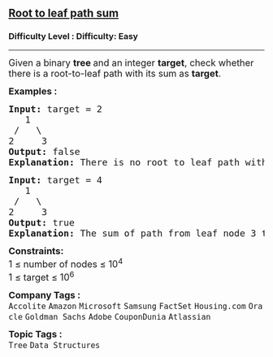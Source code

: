 <h2><a href="https://www.geeksforgeeks.org/problems/root-to-leaf-path-sum/1?page=6&difficulty=Easy&sortBy=submissions">Root to leaf path sum</a></h2><h3>Difficulty Level : Difficulty: Easy</h3><hr><div class="problems_problem_content__Xm_eO"><p><span style="font-size: 18px;">Given a binary <strong>tree </strong>and an integer <strong>target</strong>, check whether there is a root-to-leaf path with its sum as <strong>target</strong>.</span></p>
<p><strong><span style="font-size: 18px;">Examples :</span></strong></p>
<pre><span style="font-size: 18px;"><strong>Input: </strong>target = 2<strong><br></strong>   1 
 /   \
2     3</span>
<span style="font-size: 18px;"><strong>Output:</strong> false</span>
<span style="font-size: 18px;"><strong>Explanation: </strong>There is no root to leaf path with sum 2.</span></pre>
<pre><span style="font-size: 18px;"><strong>Input: </strong>target = 4<strong><br></strong>   1
 /   \
2     3</span>
<span style="font-size: 18px;"><strong>Output:</strong> true</span>
<span style="font-size: 18px;"><strong>Explanation: </strong>The sum of path from leaf node 3 to root 1 is 4.</span></pre>
<p><span style="font-size: 18px;"><strong>Constraints:</strong><br>1 ≤ number of nodes ≤ 10<sup>4</sup><br>1 ≤ target ≤ 10<sup>6</sup></span></p></div><p><span style=font-size:18px><strong>Company Tags : </strong><br><code>Accolite</code>&nbsp;<code>Amazon</code>&nbsp;<code>Microsoft</code>&nbsp;<code>Samsung</code>&nbsp;<code>FactSet</code>&nbsp;<code>Housing.com</code>&nbsp;<code>Oracle</code>&nbsp;<code>Goldman Sachs</code>&nbsp;<code>Adobe</code>&nbsp;<code>CouponDunia</code>&nbsp;<code>Atlassian</code>&nbsp;<br><p><span style=font-size:18px><strong>Topic Tags : </strong><br><code>Tree</code>&nbsp;<code>Data Structures</code>&nbsp;